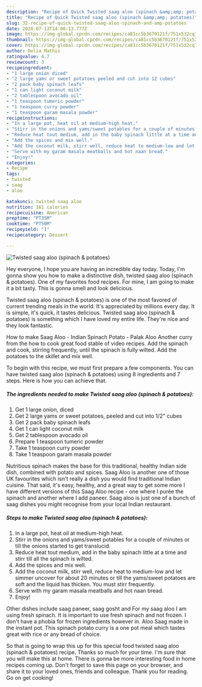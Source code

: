 ```yaml
---
description: "Recipe of Quick Twisted saag aloo (spinach &amp;amp; potatoes)"
title: "Recipe of Quick Twisted saag aloo (spinach &amp;amp; potatoes)"
slug: 32-recipe-of-quick-twisted-saag-aloo-spinach-and-amp-potatoes
date: 2020-07-13T14:08:13.777Z
image: https://img-global.cpcdn.com/recipes/ca81cc5b3670121f/751x532cq70/twisted-saag-aloo-spinach-potatoes-recipe-main-photo.jpg
thumbnail: https://img-global.cpcdn.com/recipes/ca81cc5b3670121f/751x532cq70/twisted-saag-aloo-spinach-potatoes-recipe-main-photo.jpg
cover: https://img-global.cpcdn.com/recipes/ca81cc5b3670121f/751x532cq70/twisted-saag-aloo-spinach-potatoes-recipe-main-photo.jpg
author: Delia Mathis
ratingvalue: 4.7
reviewcount: 3
recipeingredient:
- "1 large onion diced"
- "2 large yams or sweet potatoes peeled and cut into 12 cubes"
- "2 pack baby spinach leafs"
- "1 can light coconut milk"
- "2 tablespoon avocado oil"
- "1 teaspoon tumeric powder"
- "1 teaspoon curry powder"
- "1 teaspoon garam masala powder"
recipeinstructions:
- "In a large pot, heat oil at medium-high heat."
- "Stirr in the onions and yams/sweet potables for a couple of minutes or till the onions started to get translucid."
- "Reduce heat tout medium, add in the baby spinach little at a time and stirr till all the spinach is wilted."
- "Add the spices and mix well."
- "Add the coconut milk, stirr well, reduce heat to medium-low and let simmer uncover for about 20 minutes or till the yams/sweet potatoes are soft and the liquid has thicken. You must stirr frequently."
- "Serve with my garam masala meatballs and hot naan bread."
- "Enjoy!"
categories:
- Recipe
tags:
- twisted
- saag
- aloo

katakunci: twisted saag aloo 
nutrition: 161 calories
recipecuisine: American
preptime: "PT35M"
cooktime: "PT50M"
recipeyield: "1"
recipecategory: Dessert

---
```



![Twisted saag aloo (spinach &amp; potatoes)](https://img-global.cpcdn.com/recipes/ca81cc5b3670121f/751x532cq70/twisted-saag-aloo-spinach-potatoes-recipe-main-photo.jpg)

Hey everyone, I hope you are having an incredible day today. Today, I'm gonna show you how to make a distinctive dish, twisted saag aloo (spinach &amp; potatoes). One of my favorites food recipes. For mine, I am going to make it a bit tasty. This is gonna smell and look delicious.

Twisted saag aloo (spinach &amp; potatoes) is one of the most favored of current trending meals in the world. It's appreciated by millions every day. It is simple, it's quick, it tastes delicious. Twisted saag aloo (spinach &amp; potatoes) is something which I have loved my entire life. They're nice and they look fantastic.

How to make Saag Aloo - Indian Spinach Potato - Palak Aloo Another curry from the how to cook great food stable of video recipes. Add the spinach and cook, stirring frequently, until the spinach is fully wilted. Add the potatoes to the skillet and mix well.


To begin with this recipe, we must first prepare a few components. You can have twisted saag aloo (spinach &amp; potatoes) using 8 ingredients and 7 steps. Here is how you can achieve that.

<!--inarticleads1-->

##### The ingredients needed to make Twisted saag aloo (spinach &amp; potatoes):

1. Get 1 large onion, diced
1. Get 2 large yams or sweet potatoes, peeled and cut into 1/2&#34; cubes
1. Get 2 pack baby spinach leafs
1. Get 1 can light coconut milk
1. Get 2 tablespoon avocado oil
1. Prepare 1 teaspoon tumeric powder
1. Take 1 teaspoon curry powder
1. Take 1 teaspoon garam masala powder


Nutritious spinach makes the base for this traditional, healthy Indian side dish, combined with potato and spices. Saag Aloo is another one of those UK favourites which isn&#39;t really a dish you would find traditional Indian cuisine. That said, it&#39;s easy, healthy, and a great way to get some more I have different versions of this Saag Aloo recipe - one where I purée the spinach and another where I add paneer. Saag aloo is just one of a bunch of saag dishes you might recognise from your local Indian restaurant. 

<!--inarticleads2-->

##### Steps to make Twisted saag aloo (spinach &amp; potatoes):

1. In a large pot, heat oil at medium-high heat.
1. Stirr in the onions and yams/sweet potables for a couple of minutes or till the onions started to get translucid.
1. Reduce heat tout medium, add in the baby spinach little at a time and stirr till all the spinach is wilted.
1. Add the spices and mix well.
1. Add the coconut milk, stirr well, reduce heat to medium-low and let simmer uncover for about 20 minutes or till the yams/sweet potatoes are soft and the liquid has thicken. You must stirr frequently.
1. Serve with my garam masala meatballs and hot naan bread.
1. Enjoy!


Other dishes include saag paneer, saag gosht and For my saag aloo I am using fresh spinach. It is important to use fresh spinach and not frozen. I don&#39;t have a phobia for frozen ingredients however in. Aloo Saag made in the instant pot. This spinach potato curry is a one pot meal which tastes great with rice or any bread of choice. 

So that is going to wrap this up for this special food twisted saag aloo (spinach &amp; potatoes) recipe. Thanks so much for your time. I'm sure that you will make this at home. There is gonna be more interesting food in home recipes coming up. Don't forget to save this page on your browser, and share it to your loved ones, friends and colleague. Thank you for reading. Go on get cooking!
